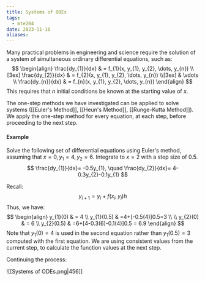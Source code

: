 ```yaml
---
title: Systems of ODEs
tags:
  - mte204
date: 2023-11-16
aliases:
---
```

Many practical problems in engineering and  science require the solution of a system of simultaneous ordinary differential equations, such as:
$$
\begin{align}
\frac{dy_{1}}{dx}  & = f_{1}(x, y_{1}, y_{2}, \dots, y_{n}) \\[3ex] 
\frac{dy_{2}}{dx}  & = f_{2}(x, y_{1}, y_{2}, \dots, y_{n}) \\[3ex] 
 & \vdots \\
\frac{dy_{n}}{dx}  & = f_{n}(x, y_{1}, y_{2}, \dots, y_{n})
\end{align}
$$
This requires that $n$ initial conditions be known at the starting value of $x$.  

The one-step methods we have investigated can be applied to solve systems ([[Euler's Method]], [[Heun's Method]], [[Runge-Kutta Method]]). We apply the one-step method for every equation, at each step, before proceeding to the next step.

#### Example
Solve the following set of differential equations using Euler's method, assuming that $x=0, y_{1}=4, y_{2}=6$. Integrate to $x=2$ with a step size of $0.5$.
$$
\frac{dy_{1}}{dx}= -0.5y_{1}, \quad \frac{dy_{2}}{dx}= 4-0.3y_{2}-0.1y_{1}
$$

Recall:
$$
y_{i+1}=y_{i}+f(x_{i}, y_{i})h
$$
Thus, we have:
$$
\begin{align}
y_{1}(0) & = 4 \\
y_{1}(0.5) & =4+[-0.5(4)]0.5=3  \\ \\
y_{2}(0) & = 6 \\
y_{2}(0.5) & =6+[4-0.3(6)-0.1(4)]0.5  = 6.9
\end{align}
$$
Note that $y_{1}(0) = 4$ is used in the second equation rather than $y_{1}(0.5) = 3$ computed with the first equation. We are using consistent values from the current step, to calculate the function values at the next step. 

Continuing the process:

![[Systems of ODEs.png|456]]
